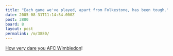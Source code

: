 ```yaml
---
title: "Each game we've played, apart from Folkestone, has been tough."
date: 2005-08-31T11:14:54.000Z
post: 3880
board: 8
layout: post
permalink: /m/3880/
---
```

<a href="http://icsouthlondon.icnetwork.co.uk/afcwimbledon/matchreports/tm_objectid=15911769&method=full&siteid=50100&headline=dave-s-view-name_page.html">How very dare you AFC Wimbledon</a>!
